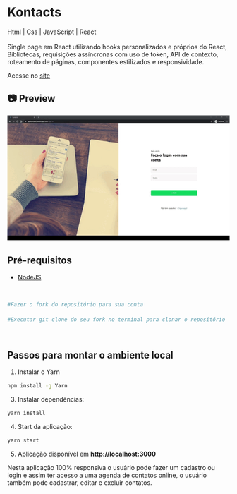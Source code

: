 # Kontacts

<p>
Html | Css | JavaScript | React <br><br>
Single page em React utilizando hooks personalizados e próprios do React, Bibliotecas, requisições assíncronas com uso de token, API de contexto, roteamento de páginas, componentes estilizados e responsividade.
</p>

Acesse no [site](https://kontacts.ml/)<br>

<h2>📷 Preview</h2>

<img src="./kontacts.gif">

## Pré-requisitos

- [NodeJS](https://nodejs.org/en/download/)

<br>

```bash
#Fazer o fork do repositório para sua conta

#Executar git clone do seu fork no terminal para clonar o repositório
```
<br>

## Passos para montar o ambiente local


1. Instalar o Yarn

```sh
npm install -g Yarn
```

3. Instalar dependências:

```sh
yarn install
```

4. Start da aplicação:

```sh
yarn start
```

5. Aplicação disponível em **http://localhost:3000**

Nesta aplicação 100% responsiva o usuário pode fazer um cadastro ou login e assim ter acesso a uma agenda de contatos online, o usuário também pode cadastrar, editar e excluir contatos.
